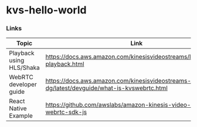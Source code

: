 # kvs-hello-world

### Links

| Topic | Link |
| -- | -- |
| Playback using HLS/Shaka | https://docs.aws.amazon.com/kinesisvideostreams/latest/dg/hls-playback.html |
| WebRTC developer guide | https://docs.aws.amazon.com/kinesisvideostreams-webrtc-dg/latest/devguide/what-is-kvswebrtc.html |
| React Native Example | https://github.com/awslabs/amazon-kinesis-video-streams-webrtc-sdk-js |
